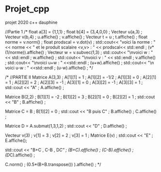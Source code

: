 # Projet_cpp
projet 2020 c++ dauphine

//Partie 1
/*
  float a[3] = {1,1,1} ;
  float b[4] = {3,4,0,0} ;
  Vecteur u(a,3) ;
  Vecteur v(b,4) ;
  u.affiche() ;
  v.affiche() ;
  Vecteur t = u ;
  t.affiche() ;
  float norme = v.norm() ;
  float prodscal = v.dot(v) ;
  std::cout<< "voici la norme : " << norme << " et le produit scalaire <v,v> : " << prodscal<< std::endl ;
  (v*(1/norme)).affiche() ;
  Vecteur w = v.subvec(1,3) ;
  std::cout<< "\nvoici w : " << std::endl ;
  w.affiche() ;
  std::cout<< "\nvoici v : " << std::endl ;
  v.affiche() ;
  std::cout<< "\nvoici u+w : " <<std::endl ;
  (u+w).affiche() ;
  std::cout<< "\n voici u-w : " <<std::endl ;
  (u-w).affiche() ;
*/

/*
//PARTIE II
Matrice A(3,3) ;
A[1][1] = 1 ;
A[1][2] = -1/2 ;
A[1][3] = 0 ;
A[2][1] = 1 ;
A[2][2] = 2 ;
A[2][3] = -1 ;
A[3][1] = 0 ;
A[3][2] = -1 ;
A[3][3] = 1 ;
std::cout << "A" ;
A.affiche() ;

Matrice B(2,2) ;
B[1][1] = -2 ;
B[1][2] = 3 ;
B[2][1] = 0 ;
B[2][2] = 1 ;
std::cout << "B" ;
B.affiche() ;

Matrice C = B ;
B[1][2] = 0 ;
std::cout << "B puis C" ;
B.affiche() ;
C.affiche() ;

Matrice D = A.submat(1,3,1,2) ;
std::cout << "D" ;
D.affiche() ;

Vecteur v(3) ;
v[1] = 3 ;
v[2] = 2 ;
v[3] = 1 ;
Matrice E(v) ;
std::cout << "E" ;
E.affiche();

std::cout << "B+C , C-B , D*C" ;
(B+C).affiche() ;
(C-B).affiche() ;
(D*C).affiche() ;

C.norm() ;
(0.5*(B+B.transpose()) ).affiche() ;
*/
